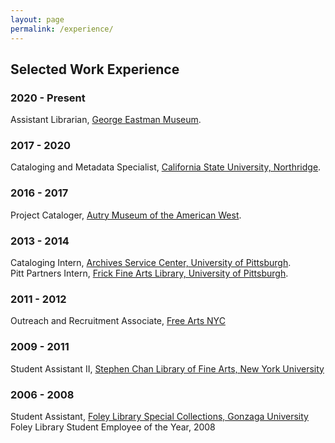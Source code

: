 ```yaml
---
layout: page
permalink: /experience/
---
```

## Selected Work Experience
### 2020 - Present
Assistant Librarian, [George Eastman Museum](https://www.eastman.org/richard-and-ronay-menschel-library).
### 2017 - 2020
Cataloging and Metadata Specialist, [California State University, Northridge](http://library.csun.edu/).
### 2016 - 2017
Project Cataloger, [Autry Museum of the American West](https://theautry.org/research-collections/library-and-archives-autry).
### 2013 - 2014
Cataloging Intern, [Archives Service Center, University of Pittsburgh](http://www.library.pitt.edu/archives-service-center).  
Pitt Partners Intern, [Frick Fine Arts Library, University of Pittsburgh](http://library.pitt.edu/fine-arts).
### 2011 - 2012
Outreach and Recruitment Associate, [Free Arts NYC](freeartsnyc.org)
### 2009 - 2011
Student Assistant II, [Stephen Chan Library of Fine Arts, New York University](https://www.nyu.edu/gsas/dept/fineart/research/library-ifa.htm)
### 2006 - 2008
Student Assistant, [Foley Library Special Collections, Gonzaga University](https://www.gonzaga.edu/foley-library/university-archives-and-special-collections)
Foley Library Student Employee of the Year, 2008

